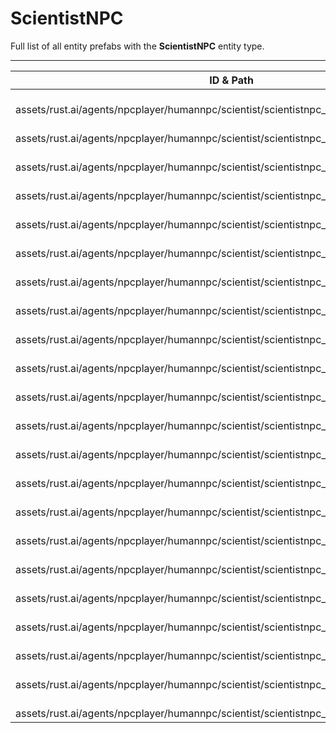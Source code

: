 # ScientistNPC
Full list of all <Badge type="warning" text="22"/> entity prefabs with the **ScientistNPC** entity type.

---
| ID & Path |
| --- |
| <a href="#3430609603"><Badge id="3430609603" type="tip" text="#"/></a> <Badge type="tip" text="3430609603"/> <br> assets/rust.ai/agents/npcplayer/humannpc/scientist/scientistnpc_arena.prefab |
| <a href="#1126473739"><Badge id="1126473739" type="tip" text="#"/></a> <Badge type="tip" text="1126473739"/> <br> assets/rust.ai/agents/npcplayer/humannpc/scientist/scientistnpc_bradley.prefab |
| <a href="#3572389335"><Badge id="3572389335" type="tip" text="#"/></a> <Badge type="tip" text="3572389335"/> <br> assets/rust.ai/agents/npcplayer/humannpc/scientist/scientistnpc_bradley_heavy.prefab |
| <a href="#3623670799"><Badge id="3623670799" type="tip" text="#"/></a> <Badge type="tip" text="3623670799"/> <br> assets/rust.ai/agents/npcplayer/humannpc/scientist/scientistnpc_cargo.prefab |
| <a href="#1639447304"><Badge id="1639447304" type="tip" text="#"/></a> <Badge type="tip" text="1639447304"/> <br> assets/rust.ai/agents/npcplayer/humannpc/scientist/scientistnpc_cargo_turret_any.prefab |
| <a href="#881071619"><Badge id="881071619" type="tip" text="#"/></a> <Badge type="tip" text="881071619"/> <br> assets/rust.ai/agents/npcplayer/humannpc/scientist/scientistnpc_cargo_turret_lr300.prefab |
| <a href="#1017671955"><Badge id="1017671955" type="tip" text="#"/></a> <Badge type="tip" text="1017671955"/> <br> assets/rust.ai/agents/npcplayer/humannpc/scientist/scientistnpc_ch47_gunner.prefab |
| <a href="#4293908444"><Badge id="4293908444" type="tip" text="#"/></a> <Badge type="tip" text="4293908444"/> <br> assets/rust.ai/agents/npcplayer/humannpc/scientist/scientistnpc_excavator.prefab |
| <a href="#1539172658"><Badge id="1539172658" type="tip" text="#"/></a> <Badge type="tip" text="1539172658"/> <br> assets/rust.ai/agents/npcplayer/humannpc/scientist/scientistnpc_full_any.prefab |
| <a href="#3763080634"><Badge id="3763080634" type="tip" text="#"/></a> <Badge type="tip" text="3763080634"/> <br> assets/rust.ai/agents/npcplayer/humannpc/scientist/scientistnpc_full_lr300.prefab |
| <a href="#3595426380"><Badge id="3595426380" type="tip" text="#"/></a> <Badge type="tip" text="3595426380"/> <br> assets/rust.ai/agents/npcplayer/humannpc/scientist/scientistnpc_full_mp5.prefab |
| <a href="#712785714"><Badge id="712785714" type="tip" text="#"/></a> <Badge type="tip" text="712785714"/> <br> assets/rust.ai/agents/npcplayer/humannpc/scientist/scientistnpc_full_pistol.prefab |
| <a href="#1410044857"><Badge id="1410044857" type="tip" text="#"/></a> <Badge type="tip" text="1410044857"/> <br> assets/rust.ai/agents/npcplayer/humannpc/scientist/scientistnpc_full_shotgun.prefab |
| <a href="#1536035819"><Badge id="1536035819" type="tip" text="#"/></a> <Badge type="tip" text="1536035819"/> <br> assets/rust.ai/agents/npcplayer/humannpc/scientist/scientistnpc_heavy.prefab |
| <a href="#2066159302"><Badge id="2066159302" type="tip" text="#"/></a> <Badge type="tip" text="2066159302"/> <br> assets/rust.ai/agents/npcplayer/humannpc/scientist/scientistnpc_junkpile_pistol.prefab |
| <a href="#548379897"><Badge id="548379897" type="tip" text="#"/></a> <Badge type="tip" text="548379897"/> <br> assets/rust.ai/agents/npcplayer/humannpc/scientist/scientistnpc_oilrig.prefab |
| <a href="#4272904018"><Badge id="4272904018" type="tip" text="#"/></a> <Badge type="tip" text="4272904018"/> <br> assets/rust.ai/agents/npcplayer/humannpc/scientist/scientistnpc_patrol.prefab |
| <a href="#387319993"><Badge id="387319993" type="tip" text="#"/></a> <Badge type="tip" text="387319993"/> <br> assets/rust.ai/agents/npcplayer/humannpc/scientist/scientistnpc_patrol_arctic.prefab |
| <a href="#2390854225"><Badge id="2390854225" type="tip" text="#"/></a> <Badge type="tip" text="2390854225"/> <br> assets/rust.ai/agents/npcplayer/humannpc/scientist/scientistnpc_peacekeeper.prefab |
| <a href="#4199494415"><Badge id="4199494415" type="tip" text="#"/></a> <Badge type="tip" text="4199494415"/> <br> assets/rust.ai/agents/npcplayer/humannpc/scientist/scientistnpc_roam.prefab |
| <a href="#4134517186"><Badge id="4134517186" type="tip" text="#"/></a> <Badge type="tip" text="4134517186"/> <br> assets/rust.ai/agents/npcplayer/humannpc/scientist/scientistnpc_roam_nvg_variant.prefab |
| <a href="#529928930"><Badge id="529928930" type="tip" text="#"/></a> <Badge type="tip" text="529928930"/> <br> assets/rust.ai/agents/npcplayer/humannpc/scientist/scientistnpc_roamtethered.prefab |
